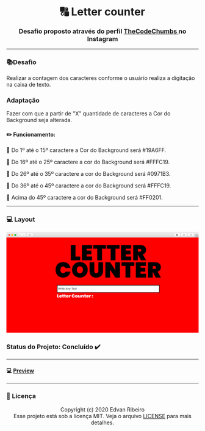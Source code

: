<h1 align = "center" >
&#128288  Letter counter
</h1>

<h3 align ="center"> Desafio proposto através do perfil <a href="https://www.instagram.com/p/B-Zh8fmAAMA/?igshid=17f7wwaulw52l" target="_blank">  TheCodeChumbs </a> no Instagram </h3>

------
###  :books:Desafio 

Realizar a contagem dos caracteres conforme o usuário realiza a digitação na caixa de texto.

### Adaptação
Fazer com que a partir de "X" quantidade de caracteres a Cor do Background seja alterada.

#### :pencil2: Funcionamento:

:abcd:  Do 1º até o 15º caractere a Cor do Background será #19A6FF.

:abcd: Do 16º até o 25º caractere a cor do Background será #FFFC19.

:abcd: Do 26º até o 35º caractere a cor do Background será  #0971B3.

:abcd: Do 36º até o 45º caractere a cor do Background será  #FFFC19.

:abcd: Acima do 45º caractere a cor do Background será  #FF0201.

-----

### :computer: Layout

<img src="https://github.com/ejunior01/projetos_by_TheCodeChumbs/blob/master/desafio_letter_Counter/design/layout.png?raw=true">


### Status do Projeto: Concluído :heavy_check_mark:
------

#### :computer: [Preview](https://ejunior01.github.io/projetos_by_TheCodeChumbs/desafio_letter_Counter/)
------

### :pencil: Licença

<p align="center">
	Copyright (c) 2020 Edvan Ribeiro
    <br/>
    Esse projeto está sob a licença MIT. Veja o arquivo <a href="https://github.com/ejunior01/projetos_by_TheCodeChumbs/blob/master/LICENSE">LICENSE</a> para mais detalhes.
</p>


